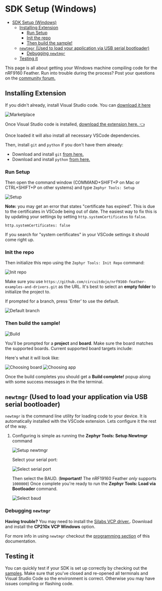 # SDK Setup (Windows)

- [SDK Setup (Windows)](#sdk-setup-windows)
  - [Installing Extension](#installing-extension)
    - [Run Setup](#run-setup)
    - [Init the repo](#init-the-repo)
    - [Then build the sample!](#then-build-the-sample)
  - [`newtmgr` (Used to load your application via USB serial bootloader)](#newtmgr-used-to-load-your-application-via-usb-serial-bootloader)
    - [Debugging `newtmgr`](#debugging-newtmgr)
  - [Testing it](#testing-it)

This page is all about getting your Windows machine compiling code for the nRF9160 Feather. Run into trouble during the process? Post your questions on the [community forum.](https://community.circuitdojo.com)

## Installing Extension

If you didn't already, install Visual Studio code. You can [download it here](https://code.visualstudio.com/docs/?dv=win64user)

![Marketplace](air-quality-wing/img/extension/marketplace.png)

Once Visual Studio code is installed, [download the extension here. 👈](https://marketplace.visualstudio.com/items?itemName=circuitdojo.zephyr-tools&ssr=false#overview)

Once loaded it will also install all necessary VSCode dependencies.

Then, install `git` and `python` if you don't have them already:

- Download and install `git` [from here.](https://git-scm.com/download/win)
- Download and install `python` [from here.](https://www.python.org/ftp/python/3.9.9/python-3.9.9-amd64.exe)

### Run Setup

Then open the command window (COMMAND+SHIFT+P on Mac or CTRL+SHIFT+P on other systems) and type `Zephyr Tools: Setup`

![Setup](air-quality-wing/img/extension/setup.png)

**Note:** you may get an error that states "certificate has expired”. This is due to the certificates in VSCode being out of date. The easiest way to fix this is by updating your settings by setting `http.systemCertificates` to `false`.

```
http.systemCertificates: false
```

If you search for "system certificates" in your VSCode settings it should come right up.

### Init the repo

Then initialize this repo using the `Zephyr Tools: Init Repo` command:

![Init repo](air-quality-wing/img/extension/init-repo.png)

Make sure you use `https://github.com/circuitdojo/nrf9160-feather-examples-and-drivers.git` as the URL. It's best to select an **empty folder** to initialize the project to.

If prompted for a branch, press 'Enter' to use the default.

![Default branch](air-quality-wing/img/extension/windows-default-branch.png)

### Then build the sample!

![Build](air-quality-wing/img/extension/build.png)

You'll be prompted for a **project** and **board**. Make sure the board matches the supported boards. Current supported board targets include:

Here's what it will look like:

![Choosing board](air-quality-wing/img/extension/choosing-board.png)
![Choosing app](air-quality-wing/img/extension/choosing-app.png)

Once the build completes you should get a **Build complete!** popup along with some success messages in the the terminal.

## `newtmgr` (Used to load your application via USB serial bootloader)

`newtmgr` is the command line utility for loading code to your device. It is automatically installed with the VSCode extension. Lets configure it the rest of the way.

1. Configuring is simple as running the **Zephyr Tools: Setup Newtmgr** command

   ![Setup newtmgr](air-quality-wing/img/extension/setup-newtmgr.png)

   Select your serial port:

   ![Select serial port](air-quality-wing/img/extension/select-serialport.png)

   Then select the BAUD. (**Important!** The nRF19160 Feather _only_ supports `1000000`) Once complete you're ready to run the **Zephyr Tools: Load via Bootloader** command.

   ![Select baud](air-quality-wing/img/extension/select-baud.png)

### Debugging `newtmgr`

**Having trouble?** You may need to install the [Silabs VCP driver.](https://www.silabs.com/developers/usb-to-uart-bridge-vcp-drivers). Download and install the **CP210x VCP Windows** option.

For more info in using `newtmgr` checkout the [programming section](nrf9160-programming-and-debugging.md#booloader-use) of this documentation.

## Testing it

You can quickly test if your SDK is set up correctly by checking out the [samples](nrf9160-example-code.md). Make sure that you've closed and re-opened all terminals and Visual Studio Code so the environment is correct. Otherwise you may have issues compiling or flashing code.
